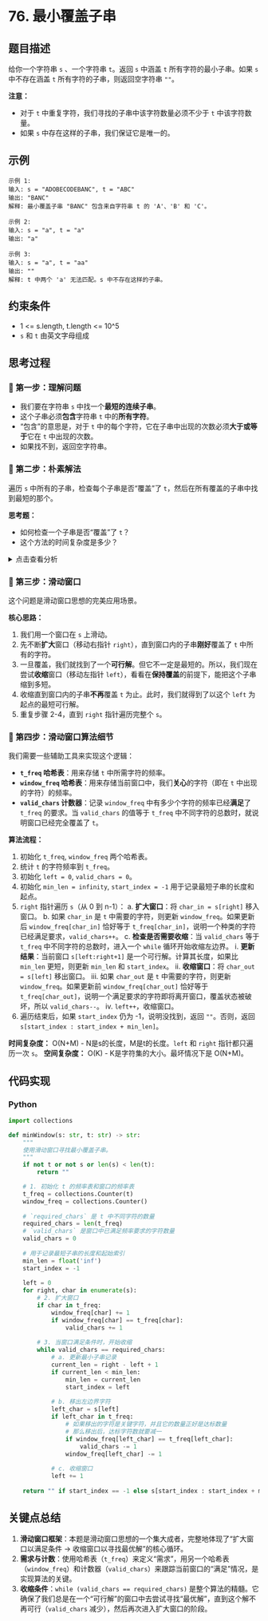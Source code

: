 # 76. 最小覆盖子串

## 题目描述
给你一个字符串 `s` 、一个字符串 `t`。返回 `s` 中涵盖 `t` 所有字符的最小子串。如果 `s` 中不存在涵盖 `t` 所有字符的子串，则返回空字符串 `""`。

**注意：**
- 对于 `t` 中重复字符，我们寻找的子串中该字符数量必须不少于 `t` 中该字符数量。
- 如果 `s` 中存在这样的子串，我们保证它是唯一的。

## 示例
```
示例 1:
输入: s = "ADOBECODEBANC", t = "ABC"
输出: "BANC"
解释: 最小覆盖子串 "BANC" 包含来自字符串 t 的 'A'、'B' 和 'C'。

示例 2:
输入: s = "a", t = "a"
输出: "a"

示例 3:
输入: s = "a", t = "aa"
输出: ""
解释: t 中两个 'a' 无法匹配。s 中不存在这样的子串。
```

## 约束条件
- 1 <= s.length, t.length <= 10^5
- `s` 和 `t` 由英文字母组成

## 思考过程

### 🤔 第一步：理解问题
- 我们要在字符串 `s` 中找一个**最短的连续子串**。
- 这个子串必须**包含**字符串 `t` 中的**所有字符**。
- “包含”的意思是，对于 `t` 中的每个字符，它在子串中出现的次数必须**大于或等于**它在 `t` 中出现的次数。
- 如果找不到，返回空字符串。

### 🤔 第二步：朴素解法
遍历 `s` 中所有的子串，检查每个子串是否“覆盖”了 `t`，然后在所有覆盖的子串中找到最短的那个。

**思考题：**
- 如何检查一个子串是否“覆盖”了 `t`？
- 这个方法的时间复杂度是多少？

<details>
<summary>点击查看分析</summary>

- 检查覆盖：可以用哈希表统计 `t` 的字符频率，然后遍历子串，去“抵消”这个哈希表。这个过程需要 O(L) 时间（L是子串长度）。
- 找所有子串需要 O(n²)，每次检查又需要 O(L)，总时间复杂度至少是 O(n²)，无法接受。

</details>

### 🤔 第三步：滑动窗口
这个问题是滑动窗口思想的完美应用场景。

**核心思路：**
1. 我们用一个窗口在 `s` 上滑动。
2. 先不断**扩大**窗口（移动右指针 `right`），直到窗口内的子串**刚好**覆盖了 `t` 中所有的字符。
3. 一旦覆盖，我们就找到了一个**可行解**。但它不一定是最短的。所以，我们现在尝试**收缩**窗口（移动左指针 `left`），看看在**保持覆盖**的前提下，能把这个子串缩到多短。
4. 收缩直到窗口内的子串**不再**覆盖 `t` 为止。此时，我们就得到了以这个 `left` 为起点的最短可行解。
5. 重复步骤 2-4，直到 `right` 指针遍历完整个 `s`。

### 🤔 第四步：滑动窗口算法细节
我们需要一些辅助工具来实现这个逻辑：
- **`t_freq` 哈希表**：用来存储 `t` 中所需字符的频率。
- **`window_freq` 哈希表**：用来存储当前窗口中，我们**关心**的字符（即在 `t` 中出现的字符）的频率。
- **`valid_chars` 计数器**：记录 `window_freq` 中有多少个字符的频率已经**满足**了 `t_freq` 的要求。当 `valid_chars` 的值等于 `t_freq` 中不同字符的总数时，就说明窗口已经完全覆盖了 `t`。

**算法流程：**
1. 初始化 `t_freq`, `window_freq` 两个哈希表。
2. 统计 `t` 的字符频率到 `t_freq`。
3. 初始化 `left = 0`, `valid_chars = 0`。
4. 初始化 `min_len = infinity`, `start_index = -1` 用于记录最短子串的长度和起点。
5. `right` 指针遍历 `s`（从 0 到 n-1）：
   a. **扩大窗口**：将 `char_in = s[right]` 移入窗口。
   b. 如果 `char_in` 是 `t` 中需要的字符，则更新 `window_freq`。如果更新后 `window_freq[char_in]` 恰好等于 `t_freq[char_in]`，说明一个种类的字符已经满足要求，`valid_chars++`。
   c. **检查是否需要收缩**：当 `valid_chars` 等于 `t_freq` 中不同字符的总数时，进入一个 `while` 循环开始收缩左边界。
      i.  **更新结果**：当前窗口 `s[left:right+1]` 是一个可行解。计算其长度，如果比 `min_len` 更短，则更新 `min_len` 和 `start_index`。
      ii. **收缩窗口**：将 `char_out = s[left]` 移出窗口。
      iii. 如果 `char_out` 是 `t` 中需要的字符，则更新 `window_freq`。如果更新前 `window_freq[char_out]` 恰好等于 `t_freq[char_out]`，说明一个满足要求的字符即将离开窗口，覆盖状态被破坏，所以 `valid_chars--`。
      iv. `left++`，收缩窗口。
6. 遍历结束后，如果 `start_index` 仍为 -1，说明没找到，返回 `""`。否则，返回 `s[start_index : start_index + min_len]`。

**时间复杂度：** O(N+M) - N是s的长度，M是t的长度。`left` 和 `right` 指针都只遍历一次 `s`。
**空间复杂度：** O(K) - K是字符集的大小。最坏情况下是 O(N+M)。

## 代码实现

### Python
```python
import collections

def minWindow(s: str, t: str) -> str:
    """
    使用滑动窗口寻找最小覆盖子串。
    """
    if not t or not s or len(s) < len(t):
        return ""

    # 1. 初始化 t 的频率表和窗口的频率表
    t_freq = collections.Counter(t)
    window_freq = collections.Counter()
    
    # `required_chars` 是 t 中不同字符的数量
    required_chars = len(t_freq)
    # `valid_chars` 是窗口中已满足频率要求的字符数量
    valid_chars = 0
    
    # 用于记录最短子串的长度和起始索引
    min_len = float('inf')
    start_index = -1
    
    left = 0
    for right, char in enumerate(s):
        # 2. 扩大窗口
        if char in t_freq:
            window_freq[char] += 1
            if window_freq[char] == t_freq[char]:
                valid_chars += 1
        
        # 3. 当窗口满足条件时，开始收缩
        while valid_chars == required_chars:
            # a. 更新最小子串记录
            current_len = right - left + 1
            if current_len < min_len:
                min_len = current_len
                start_index = left
            
            # b. 移出左边界字符
            left_char = s[left]
            if left_char in t_freq:
                # 如果移出的字符是关键字符，并且它的数量正好是达标数量
                # 那么移出后，达标字符数就要减一
                if window_freq[left_char] == t_freq[left_char]:
                    valid_chars -= 1
                window_freq[left_char] -= 1
            
            # c. 收缩窗口
            left += 1
            
    return "" if start_index == -1 else s[start_index : start_index + min_len]

```

## 关键点总结
1. **滑动窗口框架**：本题是滑动窗口思想的一个集大成者，完整地体现了“扩大窗口以满足条件 -> 收缩窗口以寻找最优解”的核心循环。
2. **需求与计数**：使用哈希表（`t_freq`）来定义“需求”，用另一个哈希表（`window_freq`）和计数器（`valid_chars`）来跟踪当前窗口的“满足”情况，是实现算法的关键。
3. **收缩条件**：`while (valid_chars == required_chars)` 是整个算法的精髓。它确保了我们总是在一个“可行解”的窗口中去尝试寻找“最优解”，直到这个解不再可行（`valid_chars` 减少），然后再次进入扩大窗口的阶段。
